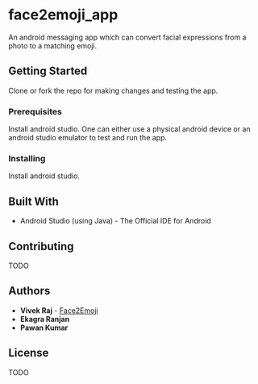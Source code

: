 # face2emoji_app
An android messaging app which can convert facial expressions from a photo to a matching emoji.

## Getting Started

Clone or fork the repo for making changes and testing the app.

### Prerequisites

Install android studio. One can either use a physical android device or an android studio emulator to test and run the app. 


### Installing

Install android studio.

## Built With

* Android Studio (using Java) - The Official IDE for Android

## Contributing

TODO

## Authors

* **Vivek Raj**  - [Face2Emoji](https://github.com/codervivek/face2emoji_app/)
* **Ekagra Ranjan**
* **Pawan Kumar**

## License

TODO


